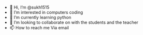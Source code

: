 - 👋 Hi, I’m @sukh1515
- 👀 I’m interested in computers coding 
- 🌱 I’m currently learning python 
- 💞️ I’m looking to collaborate on with the students and the teacher  
- 📫 How to reach me Via email 

<!---
sukh1515/sukh1515 is a ✨ special ✨ repository because its `README.md` (this file) appears on your GitHub profile.
You can click the Preview link to take a look at your changes.
--->
